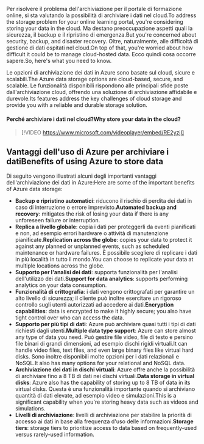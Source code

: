 <span data-ttu-id="6799a-101">Per risolvere il problema dell'archiviazione per il portale di formazione online, si sta valutando la possibilità di archiviare i dati nel cloud.</span><span class="sxs-lookup"><span data-stu-id="6799a-101">To address the storage problem for your online learning portal, you're considering storing your data in the cloud.</span></span> <span data-ttu-id="6799a-102">Ma destano preoccupazione aspetti quali la sicurezza, il backup e il ripristino di emergenza.</span><span class="sxs-lookup"><span data-stu-id="6799a-102">But you're concerned about security, backup, and disaster recovery.</span></span> <span data-ttu-id="6799a-103">Oltre, naturalmente, alle difficoltà di gestione di dati ospitati nel cloud.</span><span class="sxs-lookup"><span data-stu-id="6799a-103">On top of that, you're worried about how difficult it could be to manage cloud-hosted data.</span></span> <span data-ttu-id="6799a-104">Ecco quindi cosa occorre sapere.</span><span class="sxs-lookup"><span data-stu-id="6799a-104">So, here's what you need to know.</span></span>

<span data-ttu-id="6799a-105">Le opzioni di archiviazione dei dati in Azure sono basate sul cloud, sicure e scalabili.</span><span class="sxs-lookup"><span data-stu-id="6799a-105">The Azure data storage options are cloud-based, secure, and scalable.</span></span> <span data-ttu-id="6799a-106">Le funzionalità disponibili rispondono alle principali sfide poste dall'archiviazione cloud, offrendo una soluzione di archiviazione affidabile e durevole.</span><span class="sxs-lookup"><span data-stu-id="6799a-106">Its features address the key challenges of cloud storage and provide you with a reliable and durable storage solution.</span></span>

#### <a name="why-store-your-data-in-the-cloud"></a><span data-ttu-id="6799a-107">Perché archiviare i dati nel cloud?</span><span class="sxs-lookup"><span data-stu-id="6799a-107">Why store your data in the cloud?</span></span>

> [!VIDEO https://www.microsoft.com/videoplayer/embed/RE2yzjI]

## <a name="benefits-of-using-azure-to-store-data"></a><span data-ttu-id="6799a-108">Vantaggi dell'uso di Azure per archiviare i dati</span><span class="sxs-lookup"><span data-stu-id="6799a-108">Benefits of using Azure to store data</span></span>

<span data-ttu-id="6799a-109">Di seguito vengono illustrati alcuni degli importanti vantaggi dell'archiviazione dei dati in Azure:</span><span class="sxs-lookup"><span data-stu-id="6799a-109">Here are some of the important benefits of Azure data storage:</span></span>

- <span data-ttu-id="6799a-110">**Backup e ripristino automatici**: riducono il rischio di perdita dei dati in caso di interruzione o errore imprevisto.</span><span class="sxs-lookup"><span data-stu-id="6799a-110">**Automated backup and recovery**: mitigates the risk of losing your data if there is any unforeseen failure or interruption.</span></span>
- <span data-ttu-id="6799a-111">**Replica a livello globale**: copia i dati per proteggerli da eventi pianificati e non, ad esempio errori hardware o attività di manutenzione pianificate.</span><span class="sxs-lookup"><span data-stu-id="6799a-111">**Replication across the globe**: copies your data to protect it against any planned or unplanned events, such as scheduled maintenance or hardware failures.</span></span> <span data-ttu-id="6799a-112">È possibile scegliere di replicare i dati in più località in tutto il mondo.</span><span class="sxs-lookup"><span data-stu-id="6799a-112">You can choose to replicate your data at multiple locations across the globe.</span></span>
- <span data-ttu-id="6799a-113">**Supporto per l'analisi dei dati**: supporta funzionalità per l'analisi dell'utilizzo dei dati.</span><span class="sxs-lookup"><span data-stu-id="6799a-113">**Support for data analytics**: supports performing analytics on your data consumption.</span></span>
- <span data-ttu-id="6799a-114">**Funzionalità di crittografia**: i dati vengono crittografati per garantire un alto livello di sicurezza; il cliente può inoltre esercitare un rigoroso controllo sugli utenti autorizzati ad accedere ai dati.</span><span class="sxs-lookup"><span data-stu-id="6799a-114">**Encryption capabilities**: data is encrypted to make it highly secure; you also have tight control over who can access the data.</span></span>
- <span data-ttu-id="6799a-115">**Supporto per più tipi di dati**: Azure può archiviare quasi tutti i tipi di dati richiesti dagli utenti.</span><span class="sxs-lookup"><span data-stu-id="6799a-115">**Multiple data type support**: Azure can store almost any type of data you need.</span></span> <span data-ttu-id="6799a-116">Può gestire file video, file di testo e persino file binari di grandi dimensioni, ad esempio dischi rigidi virtuali.</span><span class="sxs-lookup"><span data-stu-id="6799a-116">It can handle video files, text files, and even large binary files like virtual hard disks.</span></span> <span data-ttu-id="6799a-117">Sono inoltre disponibili molte opzioni per i dati relazionali e NoSQL.</span><span class="sxs-lookup"><span data-stu-id="6799a-117">It also has many options for your relational and NoSQL data.</span></span>
- <span data-ttu-id="6799a-118">**Archiviazione dei dati in dischi virtuali**: Azure offre anche la possibilità di archiviare fino a 8 TB di dati nei dischi virtuali.</span><span class="sxs-lookup"><span data-stu-id="6799a-118">**Data storage in virtual disks**: Azure also has the capability of storing up to 8 TB of data in its virtual disks.</span></span> <span data-ttu-id="6799a-119">Questa è una funzionalità importante quando si archiviano quantità di dati elevate, ad esempio video e simulazioni.</span><span class="sxs-lookup"><span data-stu-id="6799a-119">This is a significant capability when you're storing heavy data such as videos and simulations.</span></span>
- <span data-ttu-id="6799a-120">**Livelli di archiviazione**: livelli di archiviazione per stabilire la priorità di accesso ai dati in base alla frequenza d'uso delle informazioni.</span><span class="sxs-lookup"><span data-stu-id="6799a-120">**Storage tiers**: storage tiers to prioritize access to data based on frequently-used versus rarely-used information.</span></span>